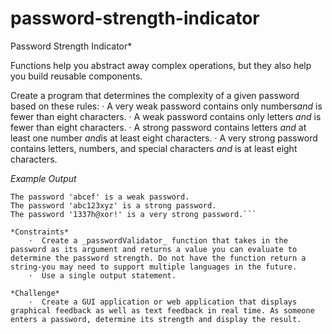 # password-strength-indicator
Password Strength Indicator*​

Functions help you abstract away complex operations, but they also help you build reusable components.

Create a program that determines the complexity of a given password based on these rules: 
    ·  A very weak password contains only numbers ​*and*​ is fewer than eight characters.
    ·  A weak password contains only letters ​*and*​ is fewer than eight characters.
    ·  A strong password contains letters ​*and*​ at least one number ​*and*​ is at least eight characters.
    ·  A very strong password contains letters, numbers, and special characters ​*and*​ is at least eight characters.

​*Example Output*​
```The password '12345' is a very weak password.
The password 'abcef' is a weak password.
The password 'abc123xyz' is a strong password.
The password '1337h@xor!' is a very strong password.```

​*Constraints*​
    ·  Create a ​_passwordValidator_​ function that takes in the password as its argument and returns a value you can evaluate to determine the password strength. Do not have the function return a string-you may need to support multiple languages in the future.
    ·  Use a single output statement.

​*Challenge*​
    ·  Create a GUI application or web application that displays graphical feedback as well as text feedback in real time. As someone enters a password, determine its strength and display the result.
